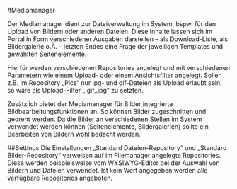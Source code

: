 #Mediamanager

Der Mediamanager dient zur Dateiverwaltung im System, bspw. für den Upload von Bildern oder anderen Dateien. Diese Inhalte lassen sich im Portal in Form verschiedener Ausgaben darstellen – als Download-Liste, als Bildergalerie o.Ä. - letzten Endes eine Frage der jeweiligen Templates und gewählten Seitenelemente.

Hierfür werden verschiedenen Repositories angelegt und mit verschiedenen Parametern wie einem Upload- oder einem Ansichtsfilter angelegt. Sollen z.B. im Repository „Pics“ nur jpg- und gif-Dateien als Upload erlaubt sein, so wäre als Upload-Filter „.gif,.jpg“ zu setzten. 

Zusätzlich bietet der Mediamanager für Bilder integrierte Bildbearbeitungsfunktionen an. So können Bilder zugeschnitten und gedreht werden. Da die Bilder an verschiedenen Stellen im System verwendet werden können (Seitenelemente, Bildergalerien) sollte ein Bearbeiten von Bildern wohl bedacht werden.

##Settings
Die Einstellungen „Standard Dateien-Repository“ und „Standard Bilder-Repository“ verweisen auf im Filemanager angelegte Repositories. Diese werden beispielsweise vom WYSIWYG-Editor bei der Auswahl von Bildern und Dateien verwendet. Ist kein Wert angegeben werden alle verfügbare Repositories angeboten.
